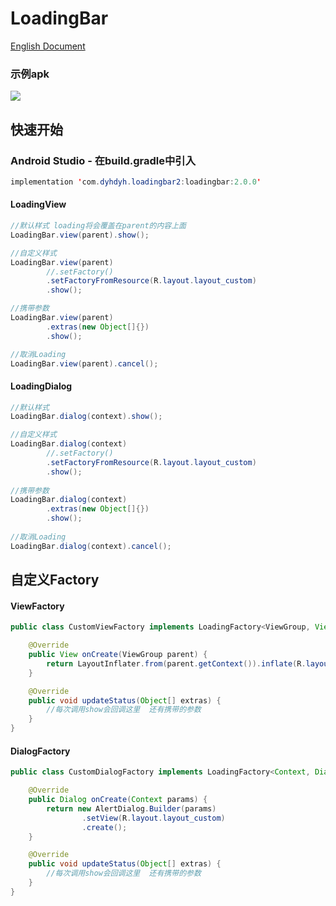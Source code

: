 # LoadingBar

[English Document](https://github.com/dengyuhan/LoadingBar/blob/master/README-EN.md)
### 示例apk
![](loadingbar-example.png)

## 快速开始
### Android Studio - 在build.gradle中引入
```java
implementation 'com.dyhdyh.loadingbar2:loadingbar:2.0.0'
```
#### LoadingView
```java
//默认样式 loading将会覆盖在parent的内容上面
LoadingBar.view(parent).show();

//自定义样式
LoadingBar.view(parent)
        //.setFactory()
        .setFactoryFromResource(R.layout.layout_custom)
        .show();

//携带参数
LoadingBar.view(parent)
        .extras(new Object[]{})
        .show();

//取消Loading
LoadingBar.view(parent).cancel();
```

#### LoadingDialog
```java
//默认样式
LoadingBar.dialog(context).show();

//自定义样式
LoadingBar.dialog(context)
        //.setFactory()
        .setFactoryFromResource(R.layout.layout_custom)
        .show();
        
//携带参数
LoadingBar.dialog(context)
        .extras(new Object[]{})
        .show();
           
//取消Loading
LoadingBar.dialog(context).cancel();
```

## 自定义Factory
#### ViewFactory
```java
public class CustomViewFactory implements LoadingFactory<ViewGroup, View> {

    @Override
    public View onCreate(ViewGroup parent) {
        return LayoutInflater.from(parent.getContext()).inflate(R.layout.layout_custom, parent, false);;
    }

    @Override
    public void updateStatus(Object[] extras) {
    	//每次调用show会回调这里  还有携带的参数
    }
}
```
#### DialogFactory
```java
public class CustomDialogFactory implements LoadingFactory<Context, Dialog> {

    @Override
    public Dialog onCreate(Context params) {
        return new AlertDialog.Builder(params)
                .setView(R.layout.layout_custom)
                .create();
    }

    @Override
    public void updateStatus(Object[] extras) {
    	//每次调用show会回调这里  还有携带的参数
    }
}
```
